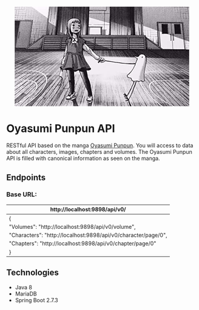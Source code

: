 <p align="center">
    <img width="460" src="https://github.com/sebastian-reyes/oyasumi-punpun-api/blob/master/src/main/resources/static/readme/main_photo.jpg">
</p>

# Oyasumi Punpun API

RESTful API based on the manga [Oyasumi Punpun](https://oyasumi-punpun-manga.com/). You will access to data about all
characters, images, chapters and volumes. The Oyasumi Punpun API is filled with canonical information as seen on the
manga.

## Endpoints

### Base URL:

| http://localhost:9898/api/v0/                                  |
|----------------------------------------------------------------|
| {                                                              |
| "Volumes": "http://localhost:9898/api/v0/volume",              |
| "Characters": "http://localhost:9898/api/v0/character/page/0", |
| "Chapters": "http://localhost:9898/api/v0/chapter/page/0"      |
| }                                                              |

## Technologies
- Java 8
- MariaDB
- Spring Boot 2.7.3
